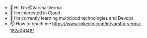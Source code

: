 - 👋 Hi, I’m @Varsha-Verma
- 👀 I’m interested in Cloud 
- 🌱 I’m currently learning multicloud technologies and Devops
- 📫 How to reach me https://www.linkedin.com/in/varsha-verma-182a04148/

<!---
Varsha-Verma/Varsha-Verma is a ✨ special ✨ repository because its `README.md` (this file) appears on your GitHub profile.
You can click the Preview link to take a look at your changes.
--->
